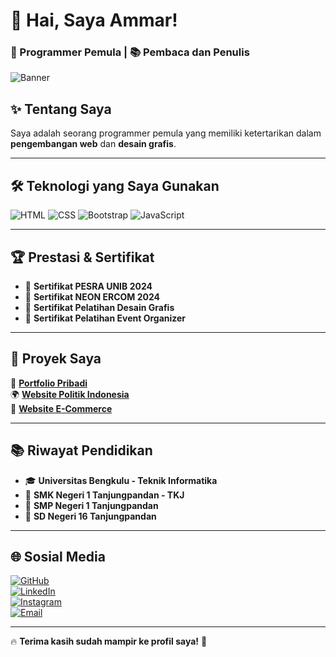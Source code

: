 # 👋 Hai, Saya Ammar! 
### 🚀 Programmer Pemula | 📚 Pembaca dan Penulis

![Banner](https://i.pinimg.com/236x/67/ff/e3/67ffe3cff8dd70520dc6fd19a840c476.jpg)

## ✨ **Tentang Saya**
Saya adalah seorang programmer pemula yang memiliki ketertarikan dalam **pengembangan web** dan **desain grafis**.

---

## 🛠 **Teknologi yang Saya Gunakan**
![HTML](https://img.shields.io/badge/HTML5-E34F26?style=for-the-badge&logo=html5&logoColor=white)
![CSS](https://img.shields.io/badge/CSS3-1572B6?style=for-the-badge&logo=css3&logoColor=white)
![Bootstrap](https://img.shields.io/badge/Bootstrap-563D7C?style=for-the-badge&logo=bootstrap&logoColor=white)
![JavaScript](https://img.shields.io/badge/JavaScript-F7DF1E?style=for-the-badge&logo=javascript&logoColor=black)

---

## 🏆 **Prestasi & Sertifikat**
- 🏅 **Sertifikat PESRA UNIB 2024**
- 🏅 **Sertifikat NEON ERCOM 2024**
- 🎨 **Sertifikat Pelatihan Desain Grafis**
- 🎤 **Sertifikat Pelatihan Event Organizer**

---

## 💼 **Proyek Saya**
🚀 **[Portfolio Pribadi](https://github.com/ammar3544/portfolio)**  
🌍 **[Website Politik Indonesia](https://github.com/ammar3544/politik-id)**  
🛒 **[Website E-Commerce](https://github.com/ammar3544/ecommerce)**  

---

## 📚 **Riwayat Pendidikan**
- 🎓 **Universitas Bengkulu - Teknik Informatika**
- 🏫 **SMK Negeri 1 Tanjungpandan - TKJ**
- 🏫 **SMP Negeri 1 Tanjungpandan**
- 🏫 **SD Negeri 16 Tanjungpandan**

---

## 🌐 **Sosial Media**
[![GitHub](https://img.shields.io/badge/GitHub-000?style=for-the-badge&logo=github&logoColor=white)](https://github.com/ammar3544)  
[![LinkedIn](https://img.shields.io/badge/LinkedIn-0077B5?style=for-the-badge&logo=linkedin&logoColor=white)](https://linkedin.com/in/ammar-s-ananda-3a8a69300/)  
[![Instagram](https://img.shields.io/badge/Instagram-E4405F?style=for-the-badge&logo=instagram&logoColor=white)](https://www.instagram.com/a.a_rajs/)  
[![Email](https://img.shields.io/badge/Email-D14836?style=for-the-badge&logo=gmail&logoColor=white)](mailto:example@example.com)  

---

🔥 **Terima kasih sudah mampir ke profil saya!** 🚀
